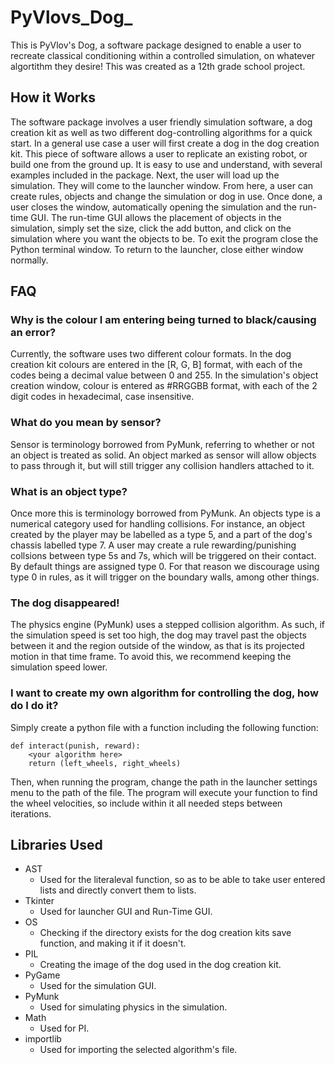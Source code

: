 # PyVlovs_Dog_
This is PyVlov's Dog, a software package designed to enable a user to recreate classical conditioning within a controlled simulation, on whatever algortithm they desire! This was created as a 12th grade school project.

## How it Works
The software package involves a user friendly simulation software, a dog creation kit as well as two different dog-controlling algorithms for a quick start. In a general use case a user will first create a dog in the dog creation kit. This piece of software allows a user to replicate an existing robot, or build one from the ground up. It is easy to use and understand, with several examples included in the package. Next, the user will load up the simulation. They will come to the launcher window. From here, a user can create rules, objects and change the simulation or dog in use. Once done, a user closes the window, automatically opening the simulation and the run-time GUI. The run-time GUI allows the placement of objects in the simulation, simply set the size, click the add button, and click on the simulation where you want the objects to be. To exit the program close the Python terminal window. To return to the launcher, close either window normally.

## FAQ
### Why is the colour I am entering being turned to black/causing an error?
Currently, the software uses two different colour formats. In the dog creation kit colours are entered in the [R, G, B] format, with each of the codes being a decimal value between 0 and 255. In the simulation's object creation window, colour is entered as #RRGGBB format, with each of the 2 digit codes in hexadecimal, case insensitive. 

### What do you mean by sensor?
Sensor is terminology borrowed from PyMunk, referring to whether or not an object is treated as solid. An object marked as sensor will allow objects to pass through it, but will still trigger any collision handlers attached to it.

### What is an object type?
Once more this is terminology borrowed from PyMunk. An objects type is a numerical category used for handling collisions. For instance, an object created by the player may be labelled as a type 5, and a part of the dog's chassis labelled type 7. A user may create a rule rewarding/punishing collsions between type 5s and 7s, which will be triggered on their contact. By default things are assigned type 0. For that reason we discourage using type 0 in rules, as it will trigger on the boundary walls, among other things. 

### The dog disappeared!
The physics engine (PyMunk) uses a stepped collision algorithm. As such, if the simulation speed is set too high, the dog may travel past the objects between it and the region outside of the window, as that is its projected motion in that time frame. To avoid this, we recommend keeping the simulation speed lower.

### I want to create my own algorithm for controlling the dog, how do I do it?
Simply create a python file with a function including the following function:
```
def interact(punish, reward):
    <your algorithm here>
    return (left_wheels, right_wheels)
```
Then, when running the program, change the path in the launcher settings menu to the path of the file. The program will execute your function to find the wheel velocities, so include within it all needed steps between iterations.

## Libraries Used
- AST
  - Used for the literaleval function, so as to be able to take user entered lists and directly convert them to lists.
- Tkinter
  - Used for launcher GUI and Run-Time GUI.
- OS
  - Checking if the directory exists for the dog creation kits save function, and making it if it doesn't.
- PIL
  - Creating the image of the dog used in the dog creation kit.
- PyGame
  - Used for the simulation GUI.
- PyMunk
  - Used for simulating physics in the simulation.
- Math
  - Used for PI.
- importlib
  - Used for importing the selected algorithm's file.
